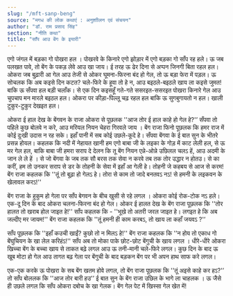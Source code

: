 ```yaml
---
slug: "/mft-sanp-beng"
source: "मगध की लोक कथाएं : अनुशाीलन एवं संचयन"
author: "डॉ. राम प्रसाद सिंह"
section: "नीति कथा"
title: "साँप आउ बेंग के इयारी"
---
```

एगो जंगल में बड़का गो पोखरा हल । पोखरवे के किनारे एगो झोड़ार में एगो बड़का गो साँप रह हले। ऊ जब पलखत पावे, तो बेंग के पकड़ लेवे आउ खा जाय। ई तरह ऊ ढेर दिना से अप्पन जिनगी बिता रहल हल। ओकरा जब बुढ़ारी आ गेल आउ तेजी से ओकर घूमना-फिरना बंद हो गेल, तो ऊ बड़ा फेरा में पड़ल। ऊ सोचलक कि अब कइसे दिन कटत? चले-फिरे के हूवा तो हे न, आउ बइठले-बइठले खाय ला कइसे जुमत! बाकि ऊ सँपवा हल बड़ी चलाँक। से एक दिन कइसहूँ गते-गते ससरइत-ससरइत पोखरा किनारे गेल आउ चुपचाप मन मारले बइठल हल। ओकरा पर कीड़ा-पिल्लू चढ़ रहल हल बाकि ऊ सुगबुगायतो न हल। खाली टुकुर-टुकुर देखइत हल। 

ओकरा ई हाल देख के बेंगवन के राजा ओकरा से पूछलक ''आज तोर ई हाल काहे हो गेल हे?'’ सँपवा तो पहिले कुछ बोलवे न करे, आउ मरियल नियन चेहरा गिरवले जाय । बेंग राजा फिनो पूछलक कि हमर राज में कोई दुःखी उदास न रह सके। इहाँ पानी में सब कोई उछले-कूदे हे। सँपवा बेंगवा के ई बात सुन के भीतरे प्रसन्न होयल। कहलक कि नदी में नेहायत खानी हम एगो बाबा जी के लइका के गोड़ में काट लेली हल, से ऊ मर गेल हल, बाकि बाबा जी हमरा सराप दे देलन कि तू बेंग नियन एन्ने-ओन्ने उछिलल चलऽ हें, आउ अदमी के जान ले ले हें । से जो बेंगवा के जब तक सौ बरस तक सेवा न करवे तब तक तोर उद्धार न होतउ। से का करीं, हम तो उनकर सराप से डर के तोहनी के सेवा में इहाँ आ गेली हे। तोहनी जे कहबय से आज से करम! बेंग राजा कहलक कि ''तूं तो बूढ़ा हो गेलऽ हे। तोरा से काम तो जादे बनतवऽ नऽ! से हमनी के लइकवन के खेलावल करऽ!'' 

बेंग राजा के हुकुम हो गेला पर साँप बेगवन के बीच खुसी से रहे लगल । ओकरा कोई रोक-टोक नऽ हले। एक-दू दिन के बाद ओकरा चलना-फिरना बंद हो गेल। ओकर ई हालत देख के बेंग राजा पूछलक कि ''तोर हालत तो खराब होल जाइत हे!'' साँप कहलक कि - ''भूखे तो अतरी जरल जाइत हे। लगइत हे कि अब जल्दीए मर जायम!'' बेंग राजा कहलक कि ''तूं हमनी ही काम करबऽ, तो खाय ला कहाँ जयवऽ ?'’ 

साँप पूछलक कि ''इहाँ कउची खाईं? कुछो तो न मिलऽ हे!'' बेंग राजा कहलक कि '’न होय तो एकाध गो बेंघुचियन के खा लेल करिहंऽ!'' साँप अब तो मोका पाके छोट-छोट बेंगुची के खाय लगल । धीरे-धीरे ओकरा खिच्चा बेंग के बच्चा खाय से ताकत बढ़े लगल आउ ऊ तनी-मानी चले-फिरे लगल। कुछ दिन के बाद ऊ खूब मोटा हो गेल आउ तागत बढ़ गेला पर बेंगुची के बाद बड़कन बेंग पर भी अपन हाथ साफ करे लगल। 

एक-एक करके ऊ पोखरा के सब बेंग खतम होवे लगल, तो बेंग राजा पूछलक कि ''तूं अइसे काहे कर हऽ?'’ तो साँप बोललक कि ''आज तोर बारी हउ'’ ई बात सुन के बेंग राजा उछिल के भागे ला चाहलक । ऊ जैसे ही उछले लगल कि साँप ओकरा दबोच के खा गेलक। बेंग गेल पेट में खिस्सा गेल खेत में!